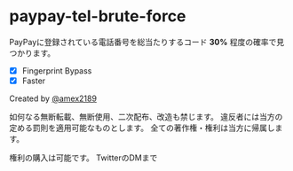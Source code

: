 # paypay-tel-brute-force

PayPayに登録されている電話番号を総当たりするコード **30%**
程度の確率で見つかります。

- [x] Fingerprint Bypass
- [x] Faster

Created by [@amex2189](https://twitter.com/amex2189)

<!-- Created by @amex2189 -->

如何なる無断転載、無断使用、二次配布、改造も禁じます。
違反者には当方の定める罰則を適用可能なものとします。
全ての著作権・権利は当方に帰属します。

権利の購入は可能です。 TwitterのDMまで
